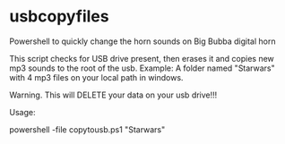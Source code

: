 # usbcopyfiles
Powershell to quickly change the horn sounds on Big Bubba digital horn


This script checks for USB drive present, then erases it and copies new mp3 sounds to the root of the usb.
Example: A folder named "Starwars" with 4 mp3 files on your local path in windows.

Warning. This will DELETE your data on your usb drive!!!

Usage:

powershell -file copytousb.ps1 "Starwars"